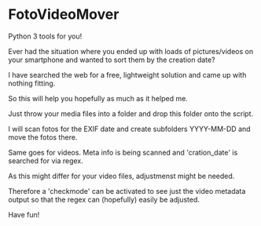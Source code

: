 # FotoVideoMover
Python 3 tools for you!

Ever had the situation where you ended up with loads of pictures/videos on your smartphone and wanted to
sort them by the creation date?

I have searched the web for a free, lightweight solution and came up with nothing fitting.

So this will help you hopefully as much as it helped me.

Just throw your media files into a folder and drop this folder onto the script.

I will scan fotos for the EXIF date and create subfolders YYYY-MM-DD and move the fotos there.

Same goes for videos. Meta info is being scanned and 'cration_date' is searched for via regex.

As this might differ for your video files, adjustmenst might be needed.

Therefore a 'checkmode' can be activated to see just the video metadata output so that the regex can (hopefully) easily be adjusted.

Have fun!
